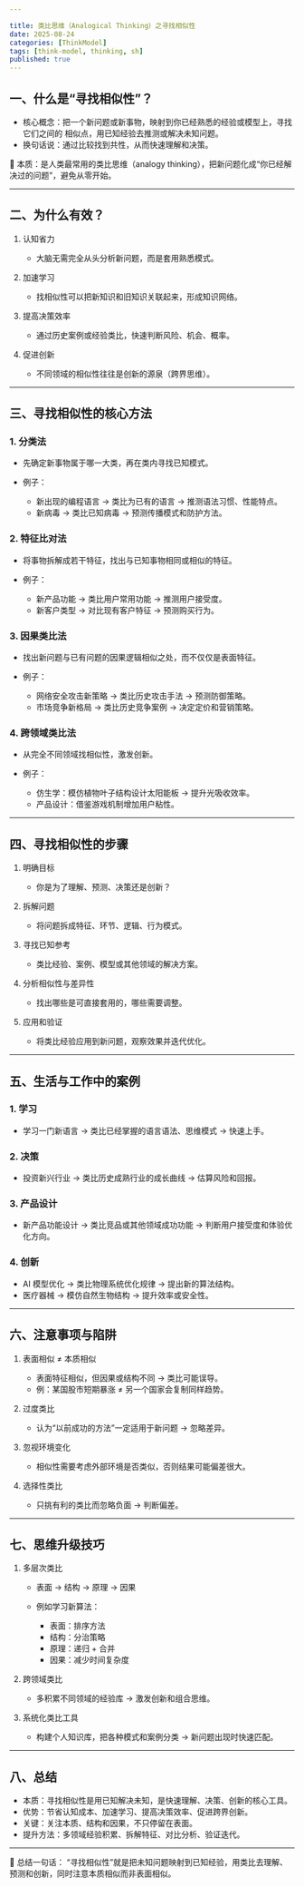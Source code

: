 ```yaml
---

title: 类比思维（Analogical Thinking）之寻找相似性
date: 2025-08-24
categories: [ThinkModel]
tags: [think-model, thinking, sh]
published: true
---
```



## 一、什么是“寻找相似性”？

* 核心概念：把一个新问题或新事物，映射到你已经熟悉的经验或模型上，寻找它们之间的 相似点，用已知经验去推测或解决未知问题。
* 换句话说：通过比较找到共性，从而快速理解和决策。

📌 本质：是人类最常用的类比思维（analogy thinking），把新问题化成“你已经解决过的问题”，避免从零开始。

---

## 二、为什么有效？

1. 认知省力

   * 大脑无需完全从头分析新问题，而是套用熟悉模式。

2. 加速学习

   * 找相似性可以把新知识和旧知识关联起来，形成知识网络。

3. 提高决策效率

   * 通过历史案例或经验类比，快速判断风险、机会、概率。

4. 促进创新

   * 不同领域的相似性往往是创新的源泉（跨界思维）。

---

## 三、寻找相似性的核心方法

### 1. 分类法

* 先确定新事物属于哪一大类，再在类内寻找已知模式。
* 例子：

  * 新出现的编程语言 → 类比为已有的语言 → 推测语法习惯、性能特点。
  * 新病毒 → 类比已知病毒 → 预测传播模式和防护方法。

### 2. 特征比对法

* 将事物拆解成若干特征，找出与已知事物相同或相似的特征。
* 例子：

  * 新产品功能 → 类比用户常用功能 → 推测用户接受度。
  * 新客户类型 → 对比现有客户特征 → 预测购买行为。

### 3. 因果类比法

* 找出新问题与已有问题的因果逻辑相似之处，而不仅仅是表面特征。
* 例子：

  * 网络安全攻击新策略 → 类比历史攻击手法 → 预测防御策略。
  * 市场竞争新格局 → 类比历史竞争案例 → 决定定价和营销策略。

### 4. 跨领域类比法

* 从完全不同领域找相似性，激发创新。
* 例子：

  * 仿生学：模仿植物叶子结构设计太阳能板 → 提升光吸收效率。
  * 产品设计：借鉴游戏机制增加用户粘性。

---

## 四、寻找相似性的步骤

1. 明确目标

   * 你是为了理解、预测、决策还是创新？

2. 拆解问题

   * 将问题拆成特征、环节、逻辑、行为模式。

3. 寻找已知参考

   * 类比经验、案例、模型或其他领域的解决方案。

4. 分析相似性与差异性

   * 找出哪些是可直接套用的，哪些需要调整。

5. 应用和验证

   * 将类比经验应用到新问题，观察效果并迭代优化。

---

## 五、生活与工作中的案例

### 1. 学习

* 学习一门新语言 → 类比已经掌握的语言语法、思维模式 → 快速上手。

### 2. 决策

* 投资新兴行业 → 类比历史成熟行业的成长曲线 → 估算风险和回报。

### 3. 产品设计

* 新产品功能设计 → 类比竞品或其他领域成功功能 → 判断用户接受度和体验优化方向。

### 4. 创新

* AI 模型优化 → 类比物理系统优化规律 → 提出新的算法结构。
* 医疗器械 → 模仿自然生物结构 → 提升效率或安全性。

---

## 六、注意事项与陷阱

1. 表面相似 ≠ 本质相似

   * 表面特征相似，但因果或结构不同 → 类比可能误导。
   * 例：某国股市短期暴涨 ≠ 另一个国家会复制同样趋势。

2. 过度类比

   * 认为“以前成功的方法”一定适用于新问题 → 忽略差异。

3. 忽视环境变化

   * 相似性需要考虑外部环境是否类似，否则结果可能偏差很大。

4. 选择性类比

   * 只挑有利的类比而忽略负面 → 判断偏差。

---

## 七、思维升级技巧

1. 多层次类比

   * 表面 → 结构 → 原理 → 因果
   * 例如学习新算法：

     * 表面：排序方法
     * 结构：分治策略
     * 原理：递归 + 合并
     * 因果：减少时间复杂度

2. 跨领域类比

   * 多积累不同领域的经验库 → 激发创新和组合思维。

3. 系统化类比工具

   * 构建个人知识库，把各种模式和案例分类 → 新问题出现时快速匹配。

---

## 八、总结

* 本质：寻找相似性是用已知解决未知，是快速理解、决策、创新的核心工具。
* 优势：节省认知成本、加速学习、提高决策效率、促进跨界创新。
* 关键：关注本质、结构和因果，不只停留在表面。
* 提升方法：多领域经验积累、拆解特征、对比分析、验证迭代。

---

📌 总结一句话：
“寻找相似性”就是把未知问题映射到已知经验，用类比去理解、预测和创新，同时注意本质相似而非表面相似。

